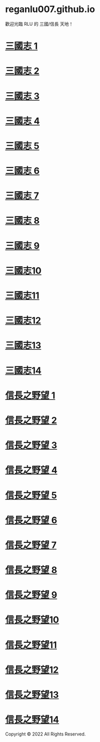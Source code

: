 # reganlu007.github.io

歡迎光臨 RLU 的 三國/信長 天地！

# [三國志 1](san1 )
# [三國志 2](san2 )
# [三國志 3](san3 )
# [三國志 4](san4 )
# [三國志 5](san5 )
# [三國志 6](san6 )
# [三國志 7](san7 )
# [三國志 8](san8 )
# [三國志 9](san9 )
# [三國志10](san10)
# [三國志11](san11)
# [三國志12](san12)
# [三國志13](san13)
# [三國志14](san14)

# [信長之野望 1](nobu1 )
# [信長之野望 2](nobu2 )
# [信長之野望 3](nobu3 )
# [信長之野望 4](nobu4 )
# [信長之野望 5](nobu5 )
# [信長之野望 6](nobu6 )
# [信長之野望 7](nobu7 )
# [信長之野望 8](nobu8 )
# [信長之野望 9](nobu9 )
# [信長之野望10](nobu10)
# [信長之野望11](nobu11)
# [信長之野望12](nobu12)
# [信長之野望13](nobu13)
# [信長之野望14](nobu14)

Copyright © 2022 All Rights Reserved.
